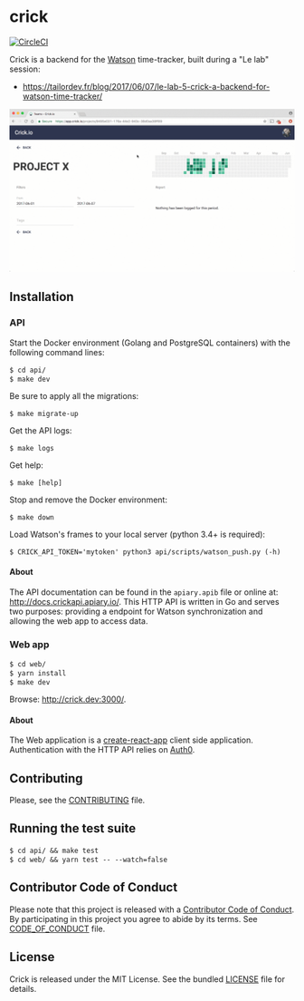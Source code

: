 crick
=====

[![CircleCI](https://circleci.com/gh/TailorDev/crick/tree/master.svg?style=svg&circle-token=af802009a9119df1eb1869418316b2d742d65dda)](https://circleci.com/gh/TailorDev/crick/tree/master)

Crick is a backend for the [Watson](https://github.com/TailorDev/Watson) time-tracker, built during a "Le lab" session:

* https://tailordev.fr/blog/2017/06/07/le-lab-5-crick-a-backend-for-watson-time-tracker/

<p align="center">
  <img src="doc/project-report.gif">
<p>

## Installation

### API

Start the Docker environment (Golang and PostgreSQL containers) with the
following command lines:

    $ cd api/
    $ make dev

Be sure to apply all the migrations:

    $ make migrate-up

Get the API logs:

    $ make logs

Get help:

    $ make [help]

Stop and remove the Docker environment:

    $ make down

Load Watson's frames to your local server (python 3.4+ is required):

    $ CRICK_API_TOKEN='mytoken' python3 api/scripts/watson_push.py (-h)

#### About

The API documentation can be found in the `apiary.apib` file or online at:
http://docs.crickapi.apiary.io/. This HTTP API is written in Go and serves
two purposes: providing a endpoint for Watson synchronization and allowing
the web app to access data.

### Web app

    $ cd web/
    $ yarn install
    $ make dev

Browse: http://crick.dev:3000/.

#### About

The Web application is a [create-react-app](https://github.com/facebookincubator/create-react-app)
client side application. Authentication with the HTTP API relies on [Auth0](https://auth0.com/).


## Contributing

Please, see the [CONTRIBUTING](CONTRIBUTING.md) file.


## Running the test suite

    $ cd api/ && make test
    $ cd web/ && yarn test -- --watch=false


## Contributor Code of Conduct

Please note that this project is released with a [Contributor Code of
Conduct](http://contributor-covenant.org/). By participating in this project you
agree to abide by its terms. See [CODE_OF_CONDUCT](CODE_OF_CONDUCT.md) file.


## License

Crick is released under the MIT License. See the bundled [LICENSE](LICENSE)
file for details.
